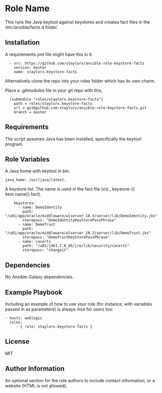Role Name
=========

This runs the Java keytool against keystores and creates fact files in the /etc/ansible/facts.d folder.

Installation
------------

A requirements.yml file might have this in it:

```
  - src: https://github.com/staylorx/ansible-role-keystore-facts
    version: master
    name: staylorx.keystore-facts
```

Alternatively clone the repo into your roles folder which has its own charm. 

Place a .gitmodules file in _your_ git repo with this,

```
  [submodule "roles/staylorx.keystore-facts"]
    path = roles/staylorx.keystore-facts
    url = git@github.com:staylorx/ansible-role-keystore-facts.git
    branch = master
```

Requirements
------------

The script assumes Java has been installed, specifically the keytool program.

Role Variables
--------------

A Java home with keytool in bin.

    java_home: /usr/java/latest.


A keystore list. The name is used in the fact file (viz., keystore-{{ item.name}}.fact).
```
    keystores:
      - name: DemoIdentity
        path: "/u01/app/oracle/middleware/wlserver_10.3/server/lib/DemoIdentity.jks"
        storepass: "DemoIdentityKeyStorePassPhrase"
      - name: DemoTrust
        path: "/u01/app/oracle/middleware/wlserver_10.3/server/lib/DemoTrust.jks"
        storepass: "DemoTrustKeyStorePassPhrase"
      - name: cacerts
        path: "/u01/jdk1.7.0_85/jre/lib/security/cacerts"
        storepass: "changeit"
```

Dependencies
------------

No Ansible-Galaxy dependencies. 

Example Playbook
----------------

Including an example of how to use your role (for instance, with variables passed in as parameters) is always nice for users too:

    - hosts: weblogic
      roles:
         - { role: staylorx.keystore-facts }

License
-------

MIT

Author Information
------------------

An optional section for the role authors to include contact information, or a website (HTML is not allowed).
